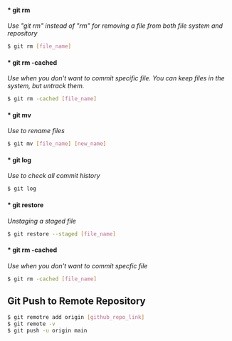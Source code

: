 
#### * git rm
*Use "git rm" instead of "rm" for removing a file from both file system and repository*
```sh
$ git rm [file_name]
```

#### * git rm -cached
*Use when you don't want to commit specific file.*
*You can keep files in the system, but untrack them.*
```sh
$ git rm -cached [file_name]
```

#### * git mv
*Use to rename files*
```sh
$ git mv [file_name] [new_name]
```


#### * git log
*Use to check all commit history*
```sh
$ git log
```

#### * git restore
*Unstaging a staged file*
```sh
$ git restore --staged [file_name]
```

#### * git rm -cached
*Use when you don't want to commit specfic file*
```sh
$ git rm -cached [file_name]
```

## Git Push to Remote Repository

```sh
$ git remotre add origin [github_repo_link]
$ git remote -v
$ git push -u origin main
